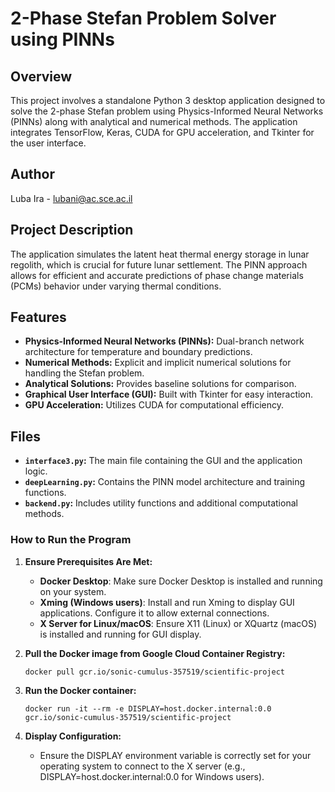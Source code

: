 # 2-Phase Stefan Problem Solver using PINNs

## Overview

This project involves a standalone Python 3 desktop application designed to solve the 2-phase Stefan problem using Physics-Informed Neural Networks (PINNs) along with analytical and numerical methods. The application integrates TensorFlow, Keras, CUDA for GPU acceleration, and Tkinter for the user interface.

## Author

Luba Ira - [lubani@ac.sce.ac.il](mailto:lubani@ac.sce.ac.il)

## Project Description

The application simulates the latent heat thermal energy storage in lunar regolith, which is crucial for future lunar settlement. The PINN approach allows for efficient and accurate predictions of phase change materials (PCMs) behavior under varying thermal conditions.

## Features

- **Physics-Informed Neural Networks (PINNs):** Dual-branch network architecture for temperature and boundary predictions.
- **Numerical Methods:** Explicit and implicit numerical solutions for handling the Stefan problem.
- **Analytical Solutions:** Provides baseline solutions for comparison.
- **Graphical User Interface (GUI):** Built with Tkinter for easy interaction.
- **GPU Acceleration:** Utilizes CUDA for computational efficiency.

## Files

- **`interface3.py`:** The main file containing the GUI and the application logic.
- **`deepLearning.py`:** Contains the PINN model architecture and training functions.
- **`backend.py`:** Includes utility functions and additional computational methods.

### How to Run the Program

1. **Ensure Prerequisites Are Met:**
   - **Docker Desktop**: Make sure Docker Desktop is installed and running on your system.
   - **Xming (Windows users)**: Install and run Xming to display GUI applications. Configure it to allow external connections.
   - **X Server for Linux/macOS**: Ensure X11 (Linux) or XQuartz (macOS) is installed and running for GUI display.

2. **Pull the Docker image from Google Cloud Container Registry:**
    
    ```commandline
   docker pull gcr.io/sonic-cumulus-357519/scientific-project
    ```
3. **Run the Docker container:**

    ```commandline
   docker run -it --rm -e DISPLAY=host.docker.internal:0.0 gcr.io/sonic-cumulus-357519/scientific-project
    ```
   
4. **Display Configuration:**
   - Ensure the DISPLAY environment variable is correctly set for your operating system to connect to the X server (e.g., DISPLAY=host.docker.internal:0.0 for Windows users).
